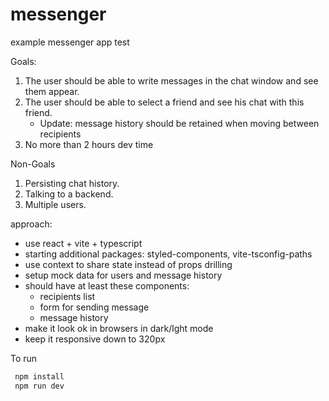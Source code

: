 # messenger
example messenger app test

Goals:
1. The user should be able to write messages in the chat window and see them appear.
2. The user should be able to select a friend and see his chat with this friend.
   - Update: message history should be retained when moving between recipients
4. No more than 2 hours dev time
 
Non-Goals
1. Persisting chat history.
2. Talking to a backend.
3. Multiple users.

approach:
- use react + vite + typescript
- starting additional packages: styled-components, vite-tsconfig-paths
- use context to share state instead of props drilling
- setup mock data for users and message history
- should have at least these components:
    - recipients list
    - form for sending message
    - message history
- make it look ok in browsers in dark/lght mode
- keep it responsive down to 320px
 
To run
```zsh
 npm install
 npm run dev
```
